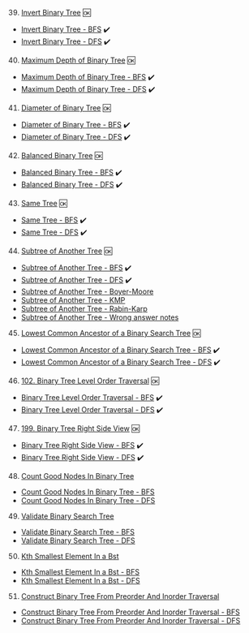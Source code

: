 39. [Invert Binary Tree](https://leetcode.com/problems/invert-binary-tree/) 🆗
- [Invert Binary Tree - BFS](https://github.com/MayHyeyeonKim/algorithms/blob/main/study/PY/Trees/BFS_InverBinaryTree.py) ✔️
- [Invert Binary Tree - DFS](https://github.com/MayHyeyeonKim/algorithms/blob/main/study/PY/Trees/DFS_InverBinaryTree.py) ✔️


40. [Maximum Depth of Binary Tree](https://leetcode.com/problems/maximum-depth-of-binary-tree/) 🆗
- [Maximum Depth of Binary Tree - BFS](https://github.com/MayHyeyeonKim/algorithms/blob/main/study/PY/Trees/BFS_MaximumDepthofBinaryTree.py) ✔️
- [Maximum Depth of Binary Tree - DFS](https://github.com/MayHyeyeonKim/algorithms/blob/main/study/PY/Trees/DFS_MaximumDepthofBinaryTree.py) ✔️


41. [Diameter of Binary Tree](https://leetcode.com/problems/diameter-of-binary-tree/) 🆗
- [Diameter of Binary Tree - BFS](https://github.com/MayHyeyeonKim/algorithms/blob/main/study/PY/Trees/BFS_DiameterofBinaryTree.py) ✔️
- [Diameter of Binary Tree - DFS](https://github.com/MayHyeyeonKim/algorithms/blob/main/study/PY/Trees/DFS_DiameterofBinaryTree.py) ✔️


42. [Balanced Binary Tree](https://leetcode.com/problems/balanced-binary-tree/) 🆗
- [Balanced Binary Tree - BFS](https://github.com/MayHyeyeonKim/algorithms/blob/main/study/PY/Trees/BFS_BalancedBinaryTree.py) ✔️
- [Balanced Binary Tree - DFS](https://github.com/MayHyeyeonKim/algorithms/blob/main/study/PY/Trees/DFS_BalancedBinaryTree.py) ✔️


43. [Same Tree](https://leetcode.com/problems/same-tree/) 🆗
- [Same Tree - BFS](https://github.com/MayHyeyeonKim/algorithms/blob/main/study/PY/Trees/BFS_SameTree.py) ✔️
- [Same Tree - DFS](https://github.com/MayHyeyeonKim/algorithms/blob/main/study/PY/Trees/DFS_SameTree.py) ✔️

44. [Subtree of Another Tree](https://leetcode.com/problems/subtree-of-another-tree/) 🆗
- [Subtree of Another Tree - BFS](https://github.com/MayHyeyeonKim/algorithms/blob/main/study/PY/Trees/BFS_SubtreeofAnotherTree.py) ✔️
- [Subtree of Another Tree - DFS](https://github.com/MayHyeyeonKim/algorithms/blob/main/study/PY/Trees/DFS_SubtreeofAnotherTree.py) ✔️
- [Subtree of Another Tree - Boyer-Moore](https://github.com/MayHyeyeonKim/algorithms/blob/main/study/PY/Trees/Boyer-Moore_SubtreeofAnotherTree.py)
- [Subtree of Another Tree - KMP](https://github.com/MayHyeyeonKim/algorithms/blob/main/study/PY/Trees/KMP_SubtreeofAnotherTree.py)
- [Subtree of Another Tree - Rabin-Karp](https://github.com/MayHyeyeonKim/algorithms/blob/main/study/PY/Trees/Rabin-Karp_SubtreeofAnotherTree.py)
- [Subtree of Another Tree - Wrong answer notes](https://github.com/MayHyeyeonKim/algorithms/blob/main/study/PY/Trees/Wrong-answer-notes.py)



45. [Lowest Common Ancestor of a Binary Search Tree](https://leetcode.com/problems/lowest-common-ancestor-of-a-binary-search-tree/) 🆗
- [Lowest Common Ancestor of a Binary Search Tree - BFS](https://github.com/MayHyeyeonKim/algorithms/blob/main/study/PY/Trees/BFS_LowestCommonAncestorofaBinarySearchTree.py) ✔️
- [Lowest Common Ancestor of a Binary Search Tree - DFS](https://github.com/MayHyeyeonKim/algorithms/blob/main/study/PY/Trees/DFS_LowestCommonAncestorofaBinarySearchTree.py) ✔️


46. [102. Binary Tree Level Order Traversal](https://leetcode.com/problems/binary-tree-level-order-traversal/) 🆗
- [Binary Tree Level Order Traversal - BFS](https://github.com/MayHyeyeonKim/algorithms/blob/main/study/PY/Trees/BFS_BinaryTreeLevelOrderTraversal.py) ✔️
- [Binary Tree Level Order Traversal - DFS](https://github.com/MayHyeyeonKim/algorithms/blob/main/study/PY/Trees/DFS_BinaryTreeLevelOrderTraversal.py) ✔️


47. [199. Binary Tree Right Side View](https://leetcode.com/problems/binary-tree-right-side-view/) 🆗
- [Binary Tree Right Side View - BFS](https://github.com/MayHyeyeonKim/algorithms/blob/main/study/PY/Trees/BFS_BinaryTreeRightSideView.py) ✔️
- [Binary Tree Right Side View - DFS](https://github.com/MayHyeyeonKim/algorithms/blob/main/study/PY/Trees/DFS_BinaryTreeRightSideView.py) ✔️


48. [Count Good Nodes In Binary Tree](https://leetcode.com/problems/count-good-nodes-in-binary-tree/)
- [Count Good Nodes In Binary Tree - BFS](https://github.com/MayHyeyeonKim/algorithms/blob/main/study/PY/Trees/BFS_CountGoodNodesInBinaryTree.py)
- [Count Good Nodes In Binary Tree - DFS](https://github.com/MayHyeyeonKim/algorithms/blob/main/study/PY/Trees/DFS_CountGoodNodesInBinaryTree.py)

49. [Validate Binary Search Tree](https://leetcode.com/problems/validate-binary-search-tree/)
- [Validate Binary Search Tree - BFS](https://github.com/MayHyeyeonKim/algorithms/blob/main/study/PY/Trees/BFS_ValidateBinarySearchTree.py)
- [Validate Binary Search Tree - DFS](https://github.com/MayHyeyeonKim/algorithms/blob/main/study/PY/Trees/DFS_ValidateBinarySearchTree.py)

50. [Kth Smallest Element In a Bst](https://leetcode.com/problems/kth-smallest-element-in-a-bst/)
- [Kth Smallest Element In a Bst - BFS](https://github.com/MayHyeyeonKim/algorithms/blob/main/study/PY/Trees/BFS_KthSmallestElementInaBst.py)
- [Kth Smallest Element In a Bst - DFS](https://github.com/MayHyeyeonKim/algorithms/blob/main/study/PY/Trees/DFS_KthSmallestElementInaBst.py)

51. [Construct Binary Tree From Preorder And Inorder Traversal](https://leetcode.com/problems/construct-binary-tree-from-preorder-and-inorder-traversal/)
- [Construct Binary Tree From Preorder And Inorder Traversal - BFS](https://github.com/MayHyeyeonKim/algorithms/blob/main/study/PY/Trees/BFS_ConstructBinaryTreeFromPreorderAndInorderTraversal.py)
- [Construct Binary Tree From Preorder And Inorder Traversal - DFS](https://github.com/MayHyeyeonKim/algorithms/blob/main/study/PY/Trees/DFS_ConstructBinaryTreeFromPreorderAndInorderTraversal.py)
